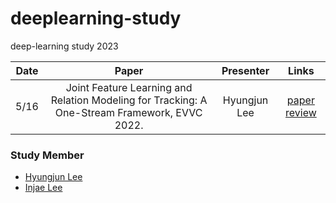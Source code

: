 # deeplearning-study
deep-learning study 2023

Date | Paper | Presenter | Links
:---: | :---: | :---: | :---:
5/16 | Joint Feature Learning and Relation Modeling for Tracking: A One-Stream Framework, EVVC 2022. | Hyungjun Lee | [paper]([https://arxiv.org/abs/2103.16237](https://arxiv.org/abs/2203.11991)) [review](https://notaai.notion.site/Joint-Feature-Learning-and-Relation-Modeling-for-Tracking-A-One-Stream-Framework-bd00a7851fa3467fb12b2a4ea705cb00)


### Study Member
* [Hyungjun Lee](http://www.github.com/utilForever)
* [Injae Lee](https://github.com/oliver0922)

